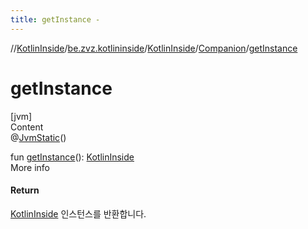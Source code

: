 ```yaml
---
title: getInstance -
---
```

//[KotlinInside](../../../index.md)/[be.zvz.kotlininside](../../index.md)/[KotlinInside](../index.md)/[Companion](index.md)/[getInstance](get-instance.md)



# getInstance  
[jvm]  
Content  
@[JvmStatic](https://kotlinlang.org/api/latest/jvm/stdlib/kotlin.jvm/-jvm-static/index.html)()  
  
fun [getInstance](get-instance.md)(): [KotlinInside](../index.md)  
More info  


#### Return  


[KotlinInside](../index.md) 인스턴스를 반환합니다.

  




